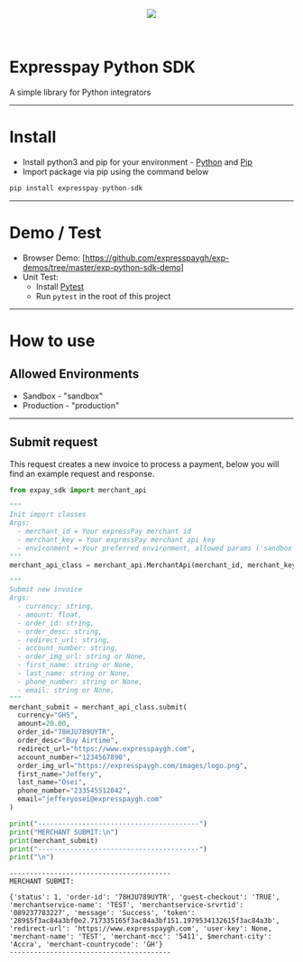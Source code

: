 <p align="center">
  <img src="https://expresspaygh.com/images/logo.png" />
</p>
<br/>

# Expresspay Python SDK

A simple library for Python integrators

------------------

# Install

* Install python3 and pip for your environment - [Python](https://www.python.org/downloads/) and [Pip](https://pypi.org/project/pip/#description)
* Import package via pip using the command below
```php
pip install expresspay-python-sdk
```

-------------------

# Demo / Test

* Browser Demo: [https://github.com/expresspaygh/exp-demos/tree/master/exp-python-sdk-demo]
* Unit Test: 
  - Install [Pytest](https://docs.pytest.org/en/stable/getting-started.html)
  - Run `pytest` in the root of this project

-------------------

# How to use

## Allowed Environments

* Sandbox - "sandbox"
* Production - "production"

-------------------

## Submit request

This request creates a new invoice to process a payment, below you will find an example request and response.

```python
from expay_sdk import merchant_api

"""
Init import classes
Args:
  - merchant_id = Your expressPay merchant id
  - merchant_key = Your expressPay merchant api key
  - environment = Your preferred environment, allowed params ('sandbox' or 'production')
"""
merchant_api_class = merchant_api.MerchantApi(merchant_id, merchant_key, environment)

"""
Submit new invoice
Args:
  - currency: string,
  - amount: float,
  - order_id: string,
  - order_desc: string,
  - redirect_url: string,
  - account_number: string,
  - order_img_url: string or None,
  - first_name: string or None,
  - last_name: string or None,
  - phone_number: string or None,
  - email: string or None,
"""
merchant_submit = merchant_api_class.submit(
  currency="GHS",
  amount=20.00,
  order_id="78HJU789UYTR",
  order_desc="Buy Airtime",
  redirect_url="https://www.expresspaygh.com",
  account_number="1234567890",
  order_img_url="https://expresspaygh.com/images/logo.png",
  first_name="Jeffery",
  last_name="Osei",
  phone_number="233545512042",
  email="jefferyosei@expresspaygh.com"
)

print("----------------------------------------")
print("MERCHANT SUBMIT:\n")
print(merchant_submit)
print("----------------------------------------")
print("\n")

```

```
----------------------------------------
MERCHANT SUBMIT:

{'status': 1, 'order-id': '78HJU789UYTR', 'guest-checkout': 'TRUE', 'merchantservice-name': 'TEST', 'merchantservice-srvrtid': '089237783227', 'message': 'Success', 'token': '289$5f3ac84a3bf0e2.717335165f3ac84a3bf151.1979534132615f3ac84a3b', 'redirect-url': 'https://www.expresspaygh.com', 'user-key': None, 'merchant-name': 'TEST', 'merchant-mcc': '5411', $merchant-city': 'Accra', 'merchant-countrycode': 'GH'}
----------------------------------------
```
